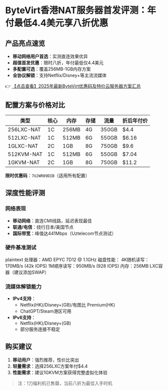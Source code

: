 # ByteVirt香港NAT服务器首发评测：年付最低4.4美元享八折优惠

## 产品亮点速览
- **移动网络用户首选**：实测直连效果优异
- **超值首发优惠**：限时八折，年付最低仅4.4美元
- **多配置可选**：覆盖256MB-1GB内存方案
- **全协议解锁**：支持Netflix/Disney+等主流流媒体

👉 [【点击查看】2025年最新ByteVirt优惠码及特价云服务器方案汇总](https://bit.ly/bytevirt)

## 配置方案与价格对比
| 类型       | 核心 | 内存  | 存储 | 流量   | 折后年付价 |
|------------|------|-------|------|--------|------------|
| 256LXC-NAT | 1C   | 256MB | 4G   | 350GB  | $4.4       |
| 512LXC-NAT | 1C   | 512MB | 6G   | 550GB  | $6.16      |
| 1GLXC-NAT  | 2C   | 1GB   | 8G   | 750GB  | $9.6       |
| 512KVM-NAT | 1C   | 512MB | 6G   | 550GB  | $7.04      |
| 1GKVM-NAT  | 2C   | 1GB   | 8G   | 750GB  | $11.2      |

**限时优惠码**：`7UJWR89DIB`（适用所有配置）

## 深度性能评测
### 网络表现
- **移动网络**：直连CMI线路，延迟表现最佳
- **联通/电信**：绕行日本/美国节点
- **国际带宽**：峰值达441Mbps（Uztelecom节点测试）

### 硬件基准测试
plaintext
处理器：AMD EPYC 7D12 @ 1.1GHz
磁盘性能：
  4K随机读写：170MB/s (42k IOPS)
  1M顺序读写：950MB/s (928 IOPS)
内存：256MB LXC容器（建议添加SWAP）

### 流媒体解锁能力
- **IPv4支持**：
  - Netflix(HK)/Disney+(GB)/有图比 Premium(HK)
  - ChatGPT/Steam港区可用
- **IPv6支持**：
  - Netflix(HK)/Disney+(GB)
  - 部分服务连接不稳定

## 购买建议
1. **移动用户**：强烈推荐，性价比突出
2. **轻量需求**：选择256LXC方案年付$4.4
3. **性能需求**：建议1GKVM方案获得完整虚拟化体验

> 注：1刀福利机已售罄，当前八折为最佳入手时机